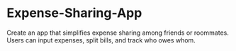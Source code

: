 # Expense-Sharing-App
Create an app that simplifies expense sharing among friends or roommates. Users can input expenses, split bills, and track who owes whom.
